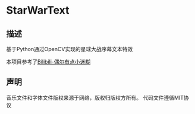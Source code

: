 # StarWarText



## 描述

基于Python通过OpenCV实现的星球大战序幕文本特效

本项目参考了[Bilibili-偶尔有点小迷糊](https://www.bilibili.com/video/BV1bp4y1r7PZ/?spm_id_from=333.1007.top_right_bar_window_history.content.click)


## 声明
音乐文件和字体文件版权来源于网络，版权归版权方所有。
代码文件遵循MIT协议